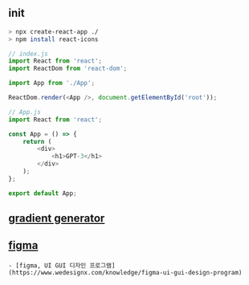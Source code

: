 ## init

```sh
> npx create-react-app ./
> npm install react-icons
```

```js
// index.js
import React from 'react';
import ReactDom from 'react-dom';

import App from './App';

ReactDom.render(<App />, document.getElementById('root'));

// App.js
import React from 'react';

const App = () => {
	return (
		<div>
			<h1>GPT-3</h1>
		</div>
	);
};

export default App;
```

## [gradient generator](https://angrytools.com/gradient/)

## [figma](https://www.figma.com/files/recent?fuid=1085838858872611893)

    - [figma, UI GUI 디자인 프로그램](https://www.wedesignx.com/knowledge/figma-ui-gui-design-program)
